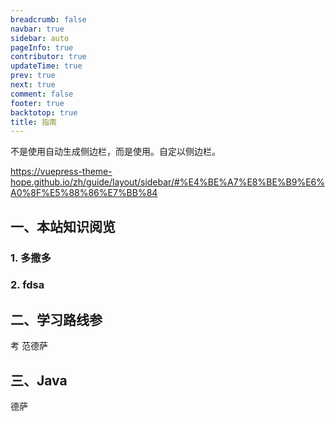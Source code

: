```yaml
---
breadcrumb: false
navbar: true
sidebar: auto
pageInfo: true
contributor: true
updateTime: true
prev: true
next: true
comment: false
footer: true
backtotop: true
title: 指南
---
```


不是使用自动生成侧边栏，而是使用。自定以侧边栏。

https://vuepress-theme-hope.github.io/zh/guide/layout/sidebar/#%E4%BE%A7%E8%BE%B9%E6%A0%8F%E5%88%86%E7%BB%84
## 一、本站知识阅览
### 1. 多撒多
### 2. fdsa 
## 二、学习路线参
考
范德萨
## 三、Java
德萨

